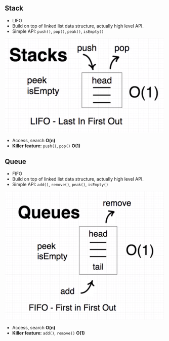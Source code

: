 ## Stack

- LIFO
- Build on top of linked list data structure, actually high level API.
- Simple API: `push()`, `pop()`, `peak()`, `isEmpty()`

![stack](../images/stack.png)

- Access, search **O(n)**
- **Killer feature:** `push()`, `pop()` **O(1)**

## Queue

- FIFO
- Build on top of linked list data structure, actually high level API.
- Simple API: `add()`, `remove()`, `peak()`, `isEmpty()`

![queue](../images/queue.png)

- Access, search **O(n)**
- **Killer feature:** `add()`, `remove()` **O(1)**
